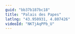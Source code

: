 ```yaml
---
guid: "bb37b187bc18"
title: "Palais des Papes"
latlng: "43.950931, 4.807426"
videoId: "NKTjAqPPb_U" 
---
```

